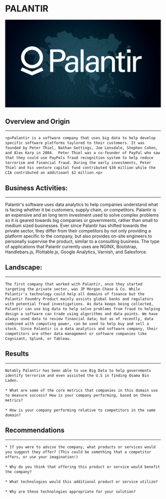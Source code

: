 # **PALANTIR**

![palantir](Palantir.png)

## **Overview and Origin**
---
```
<p>Palantir is a software company that uses big data to help develop specific software platforms taylored to their customers. It was founded by Peter Thiel, Nathan Gettings, Joe Lonsdale, Stephen Cohen, and Alex Karp in 2004.  Peter Thiel was a co-founder of PayPal who saw that they could use PayPals fraud recognition system to help reduce terrorism and financial fraud. During the early investments, Peter Thiel and his venture capital fund contributed $30 million while the CIA contributed an additioanl $2 million.<p>

```
## **Business Activities:**
---
<p>Palantir's software uses data analytics to help companies understand what is facing whether it be customers, supply chain, or competitors. Palantir is an expensive and an long term investment used to solve complex problems so it is geared towards big companies or governments, rather than small to medium sized businesses. Ever since Palantir has shifted towards the private sector, they differ from their competitors by not only providing a platform specific to the company, but also provides on-site engineers to personally supervise the product, similar to a consulting business. The type of applications that Palantir currently uses are NGINX, Bootstrap, Handlebars.js, Plottable.js, Google Analytics, Varnish, and Salesforce.<p>

## **Landscape:**
---
```
The first company that worked with Palantir, once they started targeting the private sector, was JP Morgan Chase & Co. While Palantir's technology could help all domains of finance but the Palantir Foundry Product mainly assists global banks and regulators with potential fraud investigations. As data keeps being collected, Palantir can use big data to help solve problems from fraud to helping design a software can trade using algorithms and data points. We have always used data to review financial data; but as of recently, data combined with computing power, can be used to help buy and sell a stock. Since Palantir is a data analytics and software company, their competitors are other data management or software companies like Cognizant, Splunk, or Tableau.
```
## **Results**
---
```
Notably Palantir has been able to use Big Data to help governments identify terrorism and even assisted the U.S in finding Osama Bin Laden. 

* What are some of the core metrics that companies in this domain use to measure success? How is your company performing, based on these metrics?

* How is your company performing relative to competitors in the same domain?
```
## **Recommendations**
---
```
* If you were to advise the company, what products or services would you suggest they offer? (This could be something that a competitor offers, or use your imagination!)

* Why do you think that offering this product or service would benefit the company?

* What technologies would this additional product or service utilize?

* Why are these technologies appropriate for your solution?
```